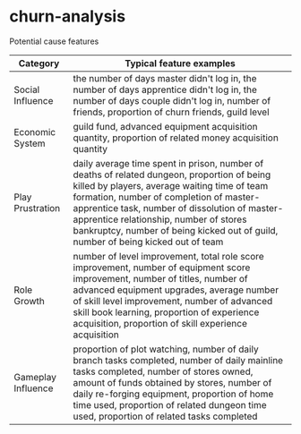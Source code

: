 # churn-analysis

Potential cause features

Category | Typical feature examples
---|---
Social Influence | the number of days master didn't log in, the number of days apprentice didn't log in, the number of days couple didn't log in, number of friends, proportion of churn friends, guild level
Economic System | guild fund, advanced equipment acquisition quantity, proportion of related money acquisition quantity
Play Prustration | daily average time spent in prison, number of deaths of related dungeon, proportion of being killed by players, average waiting time of team formation, number of completion of master-apprentice task, number of dissolution of master-apprentice relationship, number of stores bankruptcy, number of being kicked out of guild, number of being kicked out of team
Role Growth | number of level improvement, total role score improvement, number of equipment score improvement, number of titles, number of advanced equipment upgrades, average number of skill level improvement, number of advanced skill book learning, proportion of experience acquisition, proportion of skill experience acquisition
Gameplay Influence | proportion of plot watching, number of daily branch tasks completed, number of daily mainline tasks completed, number of stores owned, amount of funds obtained by stores, number of daily re-forging equipment, proportion of home time used, proportion of related dungeon time used, proportion of related tasks completed

